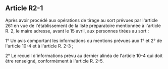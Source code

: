 Article R2-1
----
Après avoir procédé aux opérations de tirage au sort prévues par l'article 261
en vue de l'établissement de la liste préparatoire mentionnée à l'article R. 2,
le maire adresse, avant le 15 avril, aux personnes tirées au sort :

1° Un avis comportant les informations ou mentions prévues aux 1° et 2° de
l'article 10-4 et à l'article R. 2-3 ;

2° Le recueil d'informations prévu au dernier alinéa de l'article 10-4 qui doit
être renseigné, conformément à l'article R. 2-5.
